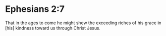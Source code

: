 # Ephesians 2:7

That in the ages to come he might shew the exceeding riches of his grace in [his] kindness toward us through Christ Jesus.